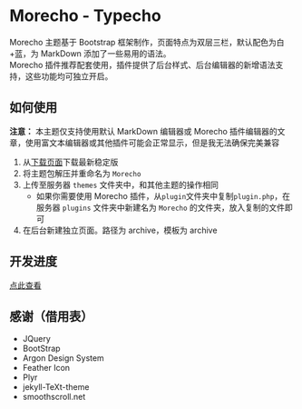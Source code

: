 # Morecho - Typecho

Morecho 主题基于 Bootstrap 框架制作，页面特点为双层三栏，默认配色为白+蓝，为 MarkDown 添加了一些易用的语法。  
Morecho 插件推荐配套使用，插件提供了后台样式、后台编辑器的新增语法支持，这些功能均可独立开启。

## 如何使用

**注意：** 本主题仅支持使用默认 MarkDown 编辑器或 Morecho 插件编辑器的文章，使用富文本编辑器或其他插件可能会正常显示，但是我无法确保完美兼容  

1. 从[下载页面](release)下载最新稳定版
1. 将主题包解压并重命名为 `Morecho`
1. 上传至服务器 `themes` 文件夹中，和其他主题的操作相同
    - 如果你需要使用 Morecho 插件，从`plugin`文件夹中复制`plugin.php`，在服务器 `plugins` 文件夹中新建名为 `Morecho` 的文件夹，放入复制的文件即可
1. 在后台新建独立页面。路径为 archive，模板为 archive

## 开发进度

[点此查看](progress.md)

## 感谢（借用表）

- JQuery
- BootStrap
- Argon Design System
- Feather Icon
- Plyr
- jekyll-TeXt-theme
- smoothscroll.net